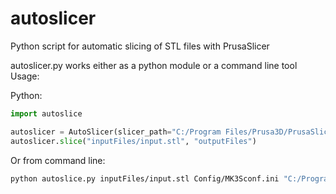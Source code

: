 # autoslicer
Python script for automatic slicing of STL files with PrusaSlicer

autoslicer.py works either as a python module or a command line tool
Usage:

Python:
```python
import autoslice

autoslicer = AutoSlicer(slicer_path="C:/Program Files/Prusa3D/PrusaSlicer/prusa-slicer-console.exe" config_path="Config/MK3Sconf.ini")
autoslicer.slice("inputFiles/input.stl", "outputFiles")
```

Or from command line:
```bash
python autoslice.py inputFiles/input.stl Config/MK3Sconf.ini "C:/Program Files/Prusa3D/PrusaSlicer/prusa-slicer-console.exe" -o outputFiles
```
